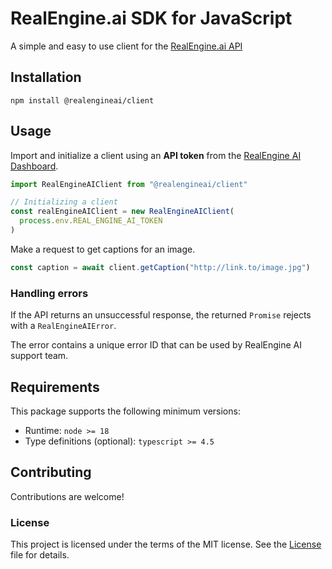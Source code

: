 # RealEngine.ai SDK for JavaScript</h1>

A simple and easy to use client for the <a href="https://www.realengine.ai">RealEngine.ai API</a></b>

## Installation

```
npm install @realengineai/client
```

## Usage

Import and initialize a client using an **API token** from the [RealEngine AI Dashboard](https://app.realengine.ai).

```js
import RealEngineAIClient from "@realengineai/client"

// Initializing a client
const realEngineAIClient = new RealEngineAIClient(
  process.env.REAL_ENGINE_AI_TOKEN
)
```

Make a request to get captions for an image.

```js
const caption = await client.getCaption("http://link.to/image.jpg")
```

### Handling errors

If the API returns an unsuccessful response, the returned `Promise` rejects with a `RealEngineAIError`.

The error contains a unique error ID that can be used by RealEngine AI support team.

## Requirements

This package supports the following minimum versions:

- Runtime: `node >= 18`
- Type definitions (optional): `typescript >= 4.5`

## Contributing

Contributions are welcome!

### License

This project is licensed under the terms of the MIT license. See the [License](https://github.com/RealEngineAI/js-sdk/blob/main/LICENSE)
file for details.
